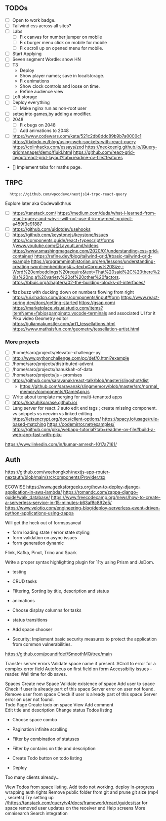 ## TODOs


- [ ] Open to work badge.
- [ ] Tailwind css across all sites?
- [ ]  Labs
   - [ ] Fix canvas for number jumper on mobile 
   - [ ] Fix burger menu click on mobile for mobile
   - [ ] Fix scroll up on opened menu for mobile.
- [ ] Start Applying
- [ ] Seven segment Wordle: show HN
- [ ] T3 
    - Deploy 
    - Show player names; save in localstorage. 
    - Fix animations 
    - Show clock controls and loose on time. 
    - Refine audience view 
- [ ] Loft storage 
- [ ] Deploy everything
   - [ ] Make nginx run as non-root user
- [ ] setsq into games,by adding a modifier. 
- [ ] 2048
   - [ ] Fix bugs on 2048
   - [ ] Add animations to 2048
- [ ] https://www.codewars.com/kata/521c2db8ddc89b9b7a0000c1
https://tkdodo.eu/blog/using-web-sockets-with-react-query
https://colinhacks.com/essays/zod
https://neokoenig.github.io/jQuery-gridmanager/demo/fluid.html
https://github.com/react-grid-layout/react-grid-layout?tab=readme-ov-file#features
- []  Implement tabs for maths page. 
## TRPC 

      https://github.com/wpcodevo/nextjs14-trpc-react-query

Explore later aka Codewalkthrus 
- [ ] https://tanstack.com/
      https://medium.com/duda/what-i-learned-from-react-query-and-why-i-will-not-use-it-in-my-next-project-a459f3e91887
- [ ] https://github.com/uidotdev/usehooks
- [ ] https://github.com/keystonejs/keystone/issues
   https://components.guide/react+typescript/forms
//www.youtube.com/@LayoutLand/videos
https://www.smashingmagazine.com/2020/01/understanding-css-grid-container/
https://refine.dev/blog/tailwind-grid/#basic-tailwind-grid-example
https://programminghistorian.org/en/lessons/understanding-creating-word-embeddings#:~:text=Corpus%20Size,-Word%20embeddings%20require&text=That%20said%2C%20there%20is%20no,a%20variety%20of%20other%20factors.
https://bbuis.org/chapters/02-the-building-blocks-of-interfaces/
- fizz buzz with ducking down on numbers flowing from right
https://ui.shadcn.com/docs/components/input#form
https://www.react-spring.dev/docs/getting-started
https://gsap.com/
https://marketplace.visualstudio.com/items?itemName=fabiospampinato.vscode-terminals and associated UI for it
Piku video
Geometry editor
https://juliannakunstler.com/art1_tessellations.html
https://www.mathsisfun.com/geometry/tessellation-artist.html

### More projects

 - [ ] /home/saro/projects/elevator-challenge-py
 - [ ] http://www.pythonchallenge.com/pc/def/0.html?example
 - [ ] /home/saro/projects/distributed-advent
 - [ ] /home/saro/projects/hanukkah-of-data
 - [ ] /home/saro/projects/js - promises
 - [ ] https://github.com/saravanak/react-talk/blob/master/slingshot/dist
      - https://github.com/saravanak/slingmemory/blob/master/src/normal_memory/components/GameApp.js
 - [ ] Write about template merging for multi-tenanted apps 
 - [ ] https://kazuhikoarase.github.io/
 - [ ]  Lang server for react..?  auto edit end tags ; create missing component. vs snippets vs neovim vs linked editing
 https://letsencrypt.org/docs/client-options/
https://spacy.io/usage/rule-based-matching
https://codemirror.net/examples/
https://github.com/piku/webapp-tutorial?tab=readme-ov-file#build-a-web-app-fast-with-piku

https://www.linkedin.com/in/kumar-amresh-1017a7161/

## Auth 

https://github.com/weehongkoh/nextjs-app-router-nextauth/blob/main/src/components/Provider.tsx

ECOWISE
https://www.geeksforgeeks.org/how-to-deploy-django-application-in-aws-lambda/
https://romandc.com/zappa-django-guide/walk_database/
https://www.freecodecamp.org/news/how-to-create-a-serverless-service-in-15-minutes-b63af8c892e5/
https://www.velotio.com/engineering-blog/deploy-serverless-event-driven-python-applications-using-zappa

Will get the heck out of formspsaveal
- form loading state / error state styling 
- form validation on async issues 
- form generation dynamic 

Flink, 
Kafka, 
Pinot, 
Trino and 
Spark

Write a proper syntax highlighting plugin for 11ty using Prism and JsDom. 

- testing 
- CRUD tasks
- Filtering, Sorting by title, description and status  
- animations 

- Choose display columns for tasks
- status transitions 
- Add space chooser 
- Security: Implement basic security measures to protect the application from common vulnerabilities.

https://github.com/poundifdef/SmoothMQ/tree/main


Transfer server errors 
Validate space name if present. 
SCroll to error for a complex error field
Autofocus on first field on form 
Accessibilty issues - reader. 
Wall time for db saves.


Spaces 
   Create new Space
      Validate existence of space 
   Add user to space 
      Check if user is already part of this space 
      Server error on user not found.
   Remove user from space 
      Check if user is already part of this space 
      Server error on user not found.      
Todo Page 
   Create todo on space 
   View 
      Add comment    
      Edit title and description 
      Change status 
Todos listing 
   - Choose space combo
   - Pagination infinite scrolling 
   - Filter by combination of statuses
   - Filter by contains on title and description


- Create Todo button on todo listing 
- Deploy 

Too many clients already...

View Todos from space listing. 
Add todo not working. 
deploy
In-progress wrapping
auth rights
Remove public folder from git and prune git size (mp4 , secrets)
Try setting up //https://tanstack.com/query/v4/docs/framework/react/guides/ssr for space removed user updates on the receiver end 
Help screens
More omnisearch Search integration

